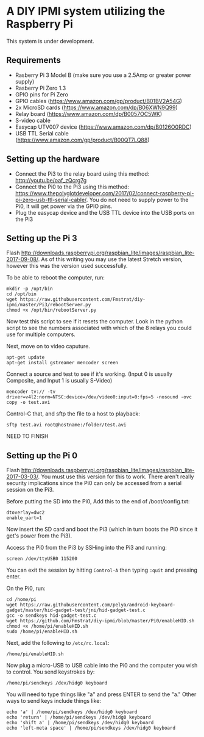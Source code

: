 # A DIY IPMI system utilizing the Raspberry Pi
This system is under development.

## Requirements
- Rasberry Pi 3 Model B (make sure you use a 2.5Amp or greater power supply)
- Rasberry Pi Zero 1.3
- GPIO pins for Pi Zero
- GPIO cables (https://www.amazon.com/gp/product/B01BV2A54G)
- 2x MicroSD cards (https://www.amazon.com/dp/B06XWN9Q99)
- Relay board (https://www.amazon.com/dp/B0057OC5WK)
- S-video cable
- Easycap UTV007 device (https://www.amazon.com/dp/B0126O0RDC)
- USB TTL Serial cable (https://www.amazon.com/gp/product/B00QT7LQ88)


## Setting up the hardware

- Connect the Pi3 to the relay board using this method: http://youtu.be/oaf_zQcrg7g
- Connect the Pi0 to the Pi3 using this method: https://www.thepolyglotdeveloper.com/2017/02/connect-raspberry-pi-pi-zero-usb-ttl-serial-cable/. You do not need to supply power to the Pi0, it will get power via the GPIO pins.
- Plug the easycap device and the USB TTL device into the USB ports on the Pi3


## Setting up the Pi 3

Flash http://downloads.raspberrypi.org/raspbian_lite/images/raspbian_lite-2017-09-08/. As of this writing you may use the latest Stretch version, however this was the version used successfully.

To be able to reboot the computer, run:
```
mkdir -p /opt/bin
cd /opt/bin
wget https://raw.githubusercontent.com/Fmstrat/diy-ipmi/master/Pi3/rebootServer.py
chmod +x /opt/bin/rebootServer.py
```
Now test this script to see if it resets the computer. Look in the python script to see the numbers associated with which of the 8 relays you could use for multiple computers.

Next, move on to video caputure.
```
apt-get update
apt-get install gstreamer mencoder screen
```
Connect a source and test to see if it's working. (Input 0 is usually Composite, and Input 1 is usually S-Video)
```
mencoder tv:// -tv driver=v4l2:norm=NTSC:device=/dev/video0:input=0:fps=5 -nosound -ovc copy -o test.avi
```
Control-C that, and sftp the file to a host to playback:
```
sftp test.avi root@hostname:/folder/test.avi
```
NEED TO FINISH


## Setting up the Pi 0

Flash http://downloads.raspberrypi.org/raspbian_lite/images/raspbian_lite-2017-03-03/. You must use this version for this to work. There aren't really security implications since the Pi0 can only be accessed from a serial session on the Pi3.

Before putting the SD into the Pi0, Add this to the end of /boot/config.txt:
```
dtoverlay=dwc2
enable_uart=1
```
Now insert the SD card and boot the Pi3 (which in turn boots the Pi0 since it get's power from the Pi3).

Access the Pi0 from the Pi3 by SSHing into the Pi3 and running:
```
screen /dev/ttyUSB0 115200
```
You can exit the session by hitting `Control-A` then typing `:quit` and pressing enter.

On the Pi0, run:
```
cd /home/pi
wget https://raw.githubusercontent.com/pelya/android-keyboard-gadget/master/hid-gadget-test/jni/hid-gadget-test.c
gcc -o sendkeys hid-gadget-test.c
wget https://github.com/Fmstrat/diy-ipmi/blob/master/Pi0/enableHID.sh
chmod +x /home/pi/enableHID.sh
sudo /home/pi/enableHID.sh
```
Next, add the following to `/etc/rc.local`:
```
/home/pi/enableHID.sh
```

Now plug a micro-USB to USB cable into the Pi0 and the computer you wish to control. You send keystrokes by:
```
/home/pi/sendkeys /dev/hidg0 keyboard
```
You will need to type things like "a" and press ENTER to send the "a." Other ways to send keys include things like:
```
echo 'a' | /home/pi/sendkeys /dev/hidg0 keyboard
echo 'return' | /home/pi/sendkeys /dev/hidg0 keyboard
echo 'shift a' | /home/pi/sendkeys /dev/hidg0 keyboard
echo 'left-meta space' | /home/pi/sendkeys /dev/hidg0 keyboard
```
